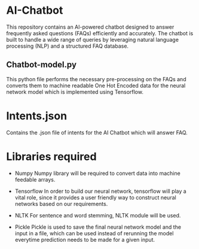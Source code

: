 # AI-Chatbot
This repository contains an AI-powered chatbot designed to answer frequently asked questions (FAQs) efficiently and accurately. The chatbot is built to handle a wide range of queries by leveraging natural language processing (NLP) and a structured FAQ database.

## Chatbot-model.py
This python file performs the necessary pre-processing on the FAQs and converts them to machine readable One Hot Encoded data for the neural network model which is implemented using Tensorflow.

# Intents.json
Contains the .json file of intents for the AI Chatbot which will answer FAQ.

# Libraries required
* Numpy
Numpy library will be required to convert data into machine feedable arrays. 

* Tensorflow
In order to build our neural network, tensorflow will play a vital role, since it provides a user friendly way to construct neural networks based on our requirements. 

* NLTK
For sentence and word stemming, NLTK module will be used. 

* Pickle
Pickle is used to save the final neural network model and the input in a file, which can be used instead of rerunning the model everytime prediction needs to be made for a given input.

